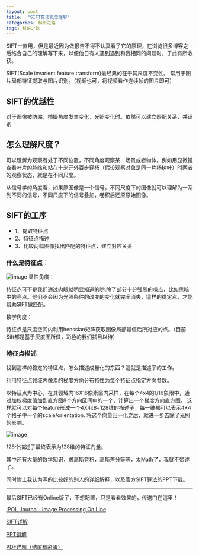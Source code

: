 ```yaml
---
layout: post
title:  "SIFT算法概念理解"
categories: 科研之路
tags: 科研之路
---
```


SIFT一直用，但是最近因为做报告不得不认真看了它的原理，在浏览很多博客之后结合自己的理解写下来，以便他日有人遇到遇到和我相同的问题时，于此有所收获。

SIFT(Scale invarient feature transform)最经典的在于其尺度不变性。
常用于图片局部特征提取与图片识别。（视频也可，将视频看作连续帧的图片即可）

## SIFT的优越性
对于图像被防缩，拍摄角度发生变化，光照变化时。依然可以建立匹配关系，并识别

##  怎么理解尺度？

可以理解为观察者处于不同位置，不同角度观察某一场景或者物体。例如用显微镜查看叶片的脉络和站在十米开外百步穿杨（假设观察对象是同一片杨树叶）时两者的观察状态，就是在不同尺度。

从信号学的角度看，如果原图像是一个信号，不同尺度下的图像就可以理解为一系列不同的信号，不同尺度下的信号叠加，卷积后还原原始图像。
## SIFT的工序
- 1、提取特征点
- 2、特征点描述
- 3、比较两幅图像找出匹配的特征点，建立对应关系
### 什么是特征点：
![image](http://7xq62e.com1.z0.glb.clouddn.com/SIFTQQ%E6%88%AA%E5%9B%BE20160505092635.jpg)
显性角度：

特征点可不是我们通过肉眼就明显知道的哟,除了部分十分强烈的噪点，比如黑暗中的亮点。他们不会因为光照条件的改变的变化就完全消失，這样的稳定点，才能帮助SIFT做匹配。

数学角度：

特征点是尺度空间内利用henssian矩阵获取图像局部最值后所对应的点。（目前Sift都是基于灰度图所做，彩色的我们拭目以待）

### 特征点描述
找到這样的稳定的特征点，怎么描述成量化的东西？這就是描述子的工作。

利用特征点领域内像素的梯度方向分布特性为每个特征点指定方向参数。

以特征点为中心，在其领域内16X16像素窗内采样，在每个4x4的1/16象限中，通过加权梯度值加到直方图8个方向区间中的一个，计算出一个梯度方向直方图。
这样就可以对每个feature形成一个4X4x8=128维的描述子，每一维都可以表示4*4个格子中一个的scale/orientation. 将这个向量归一化之后，就进一步去除了光照的影响。


![image](http://7xq62e.com1.z0.glb.clouddn.com/SIFTQQ%E6%88%AA%E5%9B%BE20160505150856.jpg)

128个描述子最终表示为128维的特征向量。

其中还有大量的数学知识，求高斯卷积，高斯差分等等，太Math了，我就不赘述了。

同时附上我认为写的比较好的别人的详细解释，以及官方SIFT算法的PPT下载。

---

最后SIFT已经有Online版了，不想配置，只是看看效果的，传送门在這里！

[ IPOL Journal · Image Processing On Line](http://www.ipol.im/pub/art/2011/my-asift/)

[SIFT详解](http://blog.chinaaet.com/johnllon/p/5100000243)

[PPT讲解](https://www.google.co.jp/url?sa=t&rct=j&q=&esrc=s&source=web&cd=1&cad=rja&uact=8&ved=0ahUKEwiWq_zRssLMAhXHjZQKHQpDB7gQFggbMAA&url=https%3A%2F%2Fcourses.cs.washington.edu%2Fcourses%2Fcse455%2F10au%2Fnotes%2FSIFT.ppt&usg=AFQjCNEMupmeOPHs_vot0Jnd0v0VeQq9Sw&sig2=nRgy5ziUh7ByFWLVHM4Ufw&bvm=bv.121421273,d.dGo)

[PDF详解（结尾有彩蛋）](https://www.google.co.jp/url?sa=t&rct=j&q=&esrc=s&source=web&cd=10&cad=rja&uact=8&ved=0ahUKEwiT2djU4MHMAhUnXqYKHSCSBbMQFghpMAk&url=http%3A%2F%2Fboche.github.io%2Fdownload%2Fsift%2FIntroduction%2520to%2520SIFT.pdf&usg=AFQjCNGAQh137WvyFx_-og1OChwqL3gMxQ&sig2=1vSKm1cEhABLJLQVd0iJbQ)








